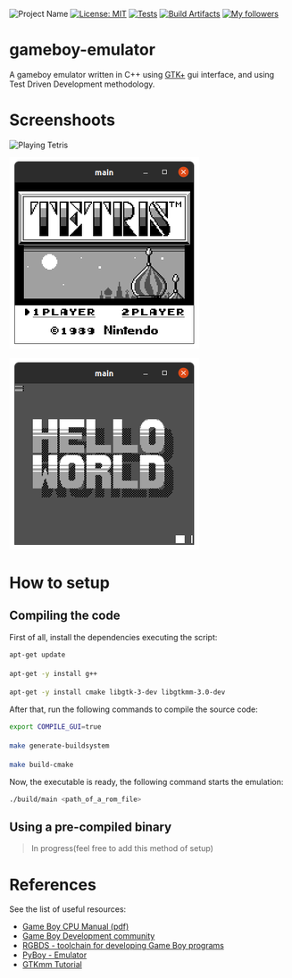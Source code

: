 ![Project Name](https://img.shields.io/badge/gameboy-emulator-success?logo=nintendo)
[![License: MIT](https://img.shields.io/badge/License-MIT-success.svg)](https://opensource.org/licenses/MIT)
[![Tests](https://github.com/raulpy271/gameboy-emulator/actions/workflows/cmake.yml/badge.svg)](https://github.com/raulpy271/gameboy-emulator/actions/workflows/cmake.yml)
[![Build Artifacts](https://github.com/raulpy271/gameboy-emulator/actions/workflows/build_artifacts.yml/badge.svg)](https://github.com/raulpy271/gameboy-emulator/actions/workflows/build_artifacts.yml)
[![My followers](https://img.shields.io/github/followers/raulpy271?style=social)](https://github.com/raulpy271)

# gameboy-emulator

A gameboy emulator written in C++ using [GTK+](https://www.gtk.org/) gui interface, and using Test Driven Development methodology. 

# Screenshoots

![Playing Tetris](/assets/playing_tetris.png)

![Tetris screenshot](/assets/tetris.png)

![Hello World screenshot](/assets/hello-world.png)

# How to setup

## Compiling the code

First of all, install the dependencies executing the script:

```sh
apt-get update

apt-get -y install g++ 

apt-get -y install cmake libgtk-3-dev libgtkmm-3.0-dev
```

After that, run the following commands to compile the source code:

```sh
export COMPILE_GUI=true 

make generate-buildsystem

make build-cmake
```

Now, the executable is ready, the following command starts the emulation:

```sh
./build/main <path_of_a_rom_file>
```

## Using a pre-compiled binary

> In progress(feel free to add this method of setup)

# References

See the list of useful resources:

- [Game Boy CPU Manual (pdf)](http://marc.rawer.de/Gameboy/Docs/GBCPUman.pdf)
- [Game Boy Development community](https://gbdev.io/)
- [RGBDS - toolchain for developing Game Boy programs](https://rgbds.gbdev.io/)
- [PyBoy - Emulator](https://github.com/Baekalfen/PyBoy)
- [GTKmm Tutorial](https://developer-old.gnome.org/gtkmm-tutorial/3.24/sec-gtkmm.html.en)
